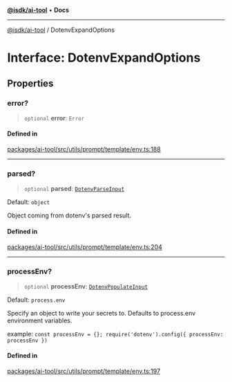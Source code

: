 [**@isdk/ai-tool**](../README.md) • **Docs**

***

[@isdk/ai-tool](../globals.md) / DotenvExpandOptions

# Interface: DotenvExpandOptions

## Properties

### error?

> `optional` **error**: `Error`

#### Defined in

[packages/ai-tool/src/utils/prompt/template/env.ts:188](https://github.com/isdk/ai-tool.js/blob/e324043799402aa2caa41711a9168487ab85c166/src/utils/prompt/template/env.ts#L188)

***

### parsed?

> `optional` **parsed**: [`DotenvParseInput`](DotenvParseInput.md)

Default: `object`

Object coming from dotenv's parsed result.

#### Defined in

[packages/ai-tool/src/utils/prompt/template/env.ts:204](https://github.com/isdk/ai-tool.js/blob/e324043799402aa2caa41711a9168487ab85c166/src/utils/prompt/template/env.ts#L204)

***

### processEnv?

> `optional` **processEnv**: [`DotenvPopulateInput`](DotenvPopulateInput.md)

Default: `process.env`

Specify an object to write your secrets to. Defaults to process.env environment variables.

example: `const processEnv = {}; require('dotenv').config({ processEnv: processEnv })`

#### Defined in

[packages/ai-tool/src/utils/prompt/template/env.ts:197](https://github.com/isdk/ai-tool.js/blob/e324043799402aa2caa41711a9168487ab85c166/src/utils/prompt/template/env.ts#L197)
